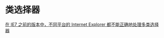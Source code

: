 # 类选择器
[在 IE7 之前的版本中，不同平台的 Internet Explorer 都不能正确地处理多类选择器](https://www.w3school.com.cn/css/css_selector_class.asp)
